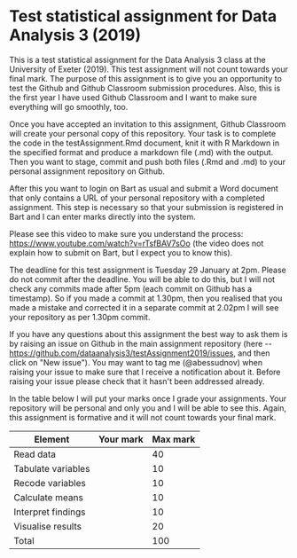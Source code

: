 # Test statistical assignment for Data Analysis 3 (2019)

This is a test statistical assignment for the Data Analysis 3 class at the University of Exeter (2019). This test assignment will not count towards your final mark. The purpose of this assignment is to give you an opportunity to test the Github and Github Classroom submission procedures. Also, this is the first year I have used Github Classroom and I want to make sure everything will go smoothly, too.

Once you have accepted an invitation to this assignment, Github Classroom will create your personal copy of this repository. Your task is to complete the code in the testAssignment.Rmd document, knit it with R Markdown in the specified format and produce a markdown file (.md) with the output. Then you want to stage, commit and push both files (.Rmd and .md) to your personal assignment repository on Github.

After this you want to login on Bart as usual and submit a Word document that only contains a URL of your personal repository with a completed assignment. This step is necessary so that your submission is registered in Bart and I can enter marks directly into the system.

Please see this video to make sure you understand the process: https://www.youtube.com/watch?v=rTsfBAV7sOo (the video does not explain how to submit on Bart, but I expect you to know this).

The deadline for this test assignment is Tuesday 29 January at 2pm. Please do not commit after the deadline. You will be able to do this, but I will not check any commits made after 5pm (each commit on Github has a timestamp). So if you made a commit at 1.30pm, then you realised that you made a mistake and corrected it in a separate commit at 2.02pm I will see your repository as per 1.30pm commit.

If you have any questions about this assignment the best way to ask them is by raising an issue on Github in the main assignment repository (here -- https://github.com/dataanalysis3/testAssignment2019/issues, and then click on "New issue"). You may want to tag me (@abessudnov) when raising your issue to make sure that I receive a notification about it. Before raising your issue please check that it hasn't been addressed already.

In the table below I will put your marks once I grade your assignments. Your repository will be personal and only you and I will be able to see this. Again, this assignment is formative and it will not count towards your final mark.

| Element |  Your mark | Max mark |
| ------- | ---------- | -------- |
| Read data |  | 40 |
| Tabulate variables | | 10 |
| Recode variables | | 10 |
| Calculate means | | 10 |
| Interpret findings | | 10 |
| Visualise results | | 20 |
| Total | | 100 |
